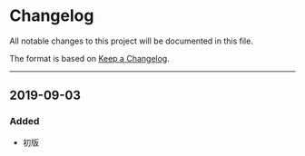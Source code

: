 
# Changelog
All notable changes to this project will be documented in this file.

The format is based on [Keep a Changelog][1].

---- 

## 2019-09-03

### Added
- 初版

[1]:	http://keepachangelog.com/en/1.0.0/